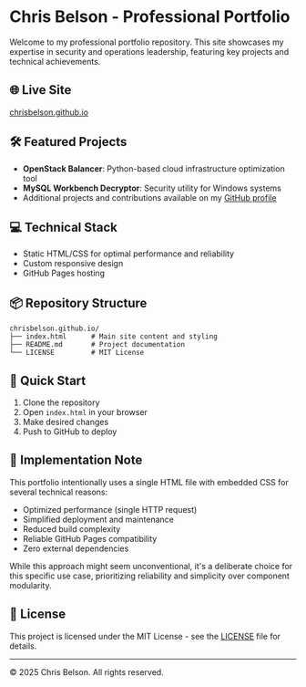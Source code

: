 # Chris Belson - Professional Portfolio

Welcome to my professional portfolio repository. This site showcases my expertise in security and operations leadership, featuring key projects and technical achievements.

## 🌐 Live Site
[chrisbelson.github.io](https://chrisbelson.github.io)

## 🛠 Featured Projects

- **OpenStack Balancer**: Python-based cloud infrastructure optimization tool
- **MySQL Workbench Decryptor**: Security utility for Windows systems
- Additional projects and contributions available on my [GitHub profile](https://github.com/chrisbelson)

## 💻 Technical Stack

- Static HTML/CSS for optimal performance and reliability
- Custom responsive design
- GitHub Pages hosting

## 📦 Repository Structure
```
chrisbelson.github.io/
├── index.html      # Main site content and styling
├── README.md       # Project documentation
└── LICENSE         # MIT License
```

## 🚀 Quick Start
1. Clone the repository
2. Open `index.html` in your browser
3. Make desired changes
4. Push to GitHub to deploy

## 📝 Implementation Note
This portfolio intentionally uses a single HTML file with embedded CSS for several technical reasons:
- Optimized performance (single HTTP request)
- Simplified deployment and maintenance
- Reduced build complexity
- Reliable GitHub Pages compatibility
- Zero external dependencies

While this approach might seem unconventional, it's a deliberate choice for this specific use case, prioritizing reliability and simplicity over component modularity.

## 📄 License
This project is licensed under the MIT License - see the [LICENSE](LICENSE) file for details.

---
© 2025 Chris Belson. All rights reserved.
